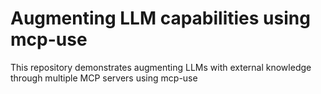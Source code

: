 # Augmenting LLM capabilities using mcp-use
This repository demonstrates augmenting LLMs with external knowledge through multiple MCP servers using mcp-use
